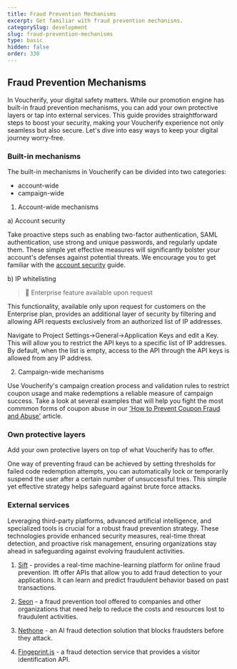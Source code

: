```yaml
---
title: Fraud Prevention Mechanisms
excerpt: Get familiar with fraud prevention mechanisms.
categorySlug: development
slug: fraud-prevention-mechanisms
type: basic
hidden: false
order: 330
---
```


## Fraud Prevention Mechanisms

In Voucherify, your digital safety matters. While our promotion engine has built-in fraud prevention mechanisms, you can add your own protective layers or tap into external services. This guide provides straightforward steps to boost your security, making your Voucherify experience not only seamless but also secure. Let's dive into easy ways to keep your digital journey worry-free.

### Built-in mechanisms

The built-in mechanisms in Voucherify can be divided into two categories:

- account-wide
- campaign-wide

1. Account-wide mechanisms

a) Account security 

Take proactive steps such as enabling two-factor authentication, SAML authentication, use strong and unique passwords, and regularly update them. These simple yet effective measures will significantly bolster your account's defenses against potential threats. We encourage you to get familiar with the [account security](https://support.voucherify.io/article/437-account-security) guide. 

b) IP whitelisting 

> 🚧
> Enterprise feature available upon request

This functionality, available only upon request for customers on the Enterprise plan, provides an additional layer of security by filtering and allowing API requests exclusively from an authorized list of IP addresses.

Navigate to Project Settings→General→Application Keys and edit a Key. This will allow you to restrict the API keys to a specific list of IP addresses. By default, when the list is empty, access to the API through the API keys is allowed from any IP address.

2. Campaign-wide mechanisms

Use Voucherify's campaign creation process and validation rules to restrict coupon usage and make redemptions a reliable measure of campaign success. Take a look at several examples that will help you fight the most commmon forms of coupon abuse in our ['How to Prevent Coupon Fraud and Abuse'](https://www.voucherify.io/blog/how-to-prevent-coupon-fraud-and-abuse) article.

### Own protective layers

Add your own protective layers on top of what Voucherify has to offer.

One way of preventing fraud can be achieved by setting thresholds for failed code redemption attempts, you can automatically lock or temporarily suspend the user after a certain number of unsuccessful tries. This simple yet effective strategy helps safeguard against brute force attacks.

### External services

Leveraging third-party platforms, advanced artificial intelligence, and specialized tools is crucial for a robust fraud prevention strategy. These technologies provide enhanced security measures, real-time threat detection, and proactive risk management, ensuring organizations stay ahead in safeguarding against evolving fraudulent activities.

1. [Sift](https://www.sift.com) - provides a real-time machine-learning platform for online fraud prevention. Ift offer APIs that allow you to add fraud detection to your applications. It can learn and predict fraudulent behavior based on past transactions.

2. [Seon](https://www.seon.io) - a fraud prevention tool offered to companies and other organizations that need help to reduce the costs and resources lost to fraudulent activities.

3. [Nethone](https://www.nethone.com) - an AI fraud detection solution that blocks fraudsters before they attack.

4. [Fingeprint.js](https://demo.fingerprint.com) - a fraud detection service that provides a visitor identification API. 